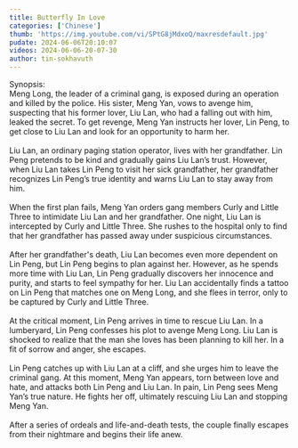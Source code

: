 ```yaml
---
title: Butterfly In Love
categories: ['Chinese']
thumb: 'https://img.youtube.com/vi/SPtG8jMdxoQ/maxresdefault.jpg'
pudate: 2024-06-06T20:10:07
videos: 2024-06-06-20-07-30
author: tin-sokhavuth
---
```

Synopsis: <br/>
Meng Long, the leader of a criminal gang, is exposed during an operation and killed by the police. His sister, Meng Yan, vows to avenge him, suspecting that his former lover, Liu Lan, who had a falling out with him, leaked the secret. To get revenge, Meng Yan instructs her lover, Lin Peng, to get close to Liu Lan and look for an opportunity to harm her.
<br/><br/>
Liu Lan, an ordinary paging station operator, lives with her grandfather. Lin Peng pretends to be kind and gradually gains Liu Lan’s trust. However, when Liu Lan takes Lin Peng to visit her sick grandfather, her grandfather recognizes Lin Peng’s true identity and warns Liu Lan to stay away from him.
<br/><br/>
When the first plan fails, Meng Yan orders gang members Curly and Little Three to intimidate Liu Lan and her grandfather. One night, Liu Lan is intercepted by Curly and Little Three. She rushes to the hospital only to find that her grandfather has passed away under suspicious circumstances.
<br/><br/>
After her grandfather's death, Liu Lan becomes even more dependent on Lin Peng, but Lin Peng begins to plan against her. However, as he spends more time with Liu Lan, Lin Peng gradually discovers her innocence and purity, and starts to feel sympathy for her. Liu Lan accidentally finds a tattoo on Lin Peng that matches one on Meng Long, and she flees in terror, only to be captured by Curly and Little Three.
<br/><br/>
At the critical moment, Lin Peng arrives in time to rescue Liu Lan. In a lumberyard, Lin Peng confesses his plot to avenge Meng Long. Liu Lan is shocked to realize that the man she loves has been planning to kill her. In a fit of sorrow and anger, she escapes.
<br/><br/>
Lin Peng catches up with Liu Lan at a cliff, and she urges him to leave the criminal gang. At this moment, Meng Yan appears, torn between love and hate, and attacks both Lin Peng and Liu Lan. In pain, Lin Peng sees Meng Yan’s true nature. He fights her off, ultimately rescuing Liu Lan and stopping Meng Yan.
<br/><br/>
After a series of ordeals and life-and-death tests, the couple finally escapes from their nightmare and begins their life anew.